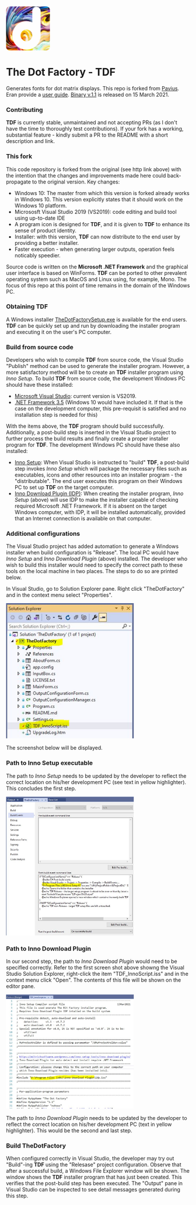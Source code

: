 <p align="left">
  <img src="https://github.com/Coarist/the-dot-factory/blob/master/TheDotFactory/Logo1Small.png?raw=true" width="120" title="Visual Studio project properties">
</p>

# The Dot Factory - TDF 
Generates fonts for dot matrix displays. This repo is forked from [Pavius](https://github.com/pavius/the-dot-factory). Eran provide a [user guide](http://www.eran.io/the-dot-factory-an-lcd-font-and-image-generator/). [Binary v.1.1](https://github.com/Coarist/the-dot-factory/releases/tag/v.1.1) is released on 15 March 2021. 

### Contributing
**TDF** is currently stable, unmaintained and not accepting PRs (as I don't have the time to thoroughly test contributions). 
If your fork has a working, substantial feature - kindly submit a PR to the README with a short description and link.

### This fork 
This code repository is forked from the original (see http link above) with the intention that the changes and improvements made here could back-propagate to the original version. Key changes:
- Windows 10: The master from which this version is forked already works in Windows 10. This version explicitly states that it should work on the Windows 10 platform. 
- Micrososft Visual Studio 2019 (VS2019): code editing and build tool using up-to-date IDE
- A program icon is designed for **TDF**, and it is given to **TDF** to enhance its sense of product identity.
- Installer: with this version, **TDF** can now distribute to the end user by providing a better installer. 
- Faster execution - when generating larger outputs, operation feels noticably speedier.

Source code is written on the **Microsoft .NET Framework** and the graphical user interface is based on WinForms. **TDF** can be ported to other prevalent operating system such as MacOS and Linux using, for example, Mono. The focus of this repo at this point of time remains in the domain of the Windows PC. 

### Obtaining TDF 
A Windows installer [TheDotFactorySetup.exe](https://github.com/Coarist/the-dot-factory/blob/master/TheDotFactory/Output) is available for the end users. **TDF** can be quickly set up and run by downloading the installer program and executing it on the user's PC computer. 

### Build from source code 
Developers who wish to compile **TDF** from source code, the Visual Studio "Publish" method can be used to generate the installer program. However, a more satisfactory method will be to create an **TDF** installer program using *Inno Setup*. To build **TDF** from source code, the development Windows PC should have these installed:
- [Microsoft Visual Studio](https://visualstudio.microsoft.com/thank-you-downloading-visual-studio/?sku=Community&rel=16): current version is VS2019. 
- [.NET Framework 3.5](https://docs.microsoft.com/en-us/dotnet/framework/install/dotnet-35-windows-10) (Windows 10 would have included it. If that is the case on the development computer, this pre-requisit is satisfied and no installation step is needed for this) 

With the items above, the **TDF** program should build successfully. Additionally, a post-build step is inserted in the Visual Studio project to further process the build results and finally create a proper installer program for **TDF**. The development Windows PC should have these also installed:

- [Inno Setup](https://jrsoftware.org/isinfo.php): When Visual Studio is instructed to "build" **TDF**, a post-build step invokes *Inno Setup* which will package the necessary files such as executables, icons and other resources into an installer program - the "distributable". The end user executes this program on their Windows PC to set up **TDF** on the target computer. 
- [Inno Download Plugin (IDP)](https://mitrichsoftware.wordpress.com/inno-setup-tools/inno-download-plugin/): When creating the installer program, *Inno Setup* (above) will use IDP to make the installer capable of checking required Microsoft .NET Framework. If it is absent on the target Windows computer, with IDP, it will be installed automatically, provided that an Internet connection is available on that computer. 

### Additional configurations
The Visual Studio project has added automation to generate a Windows installer when build configuration is "Release". The local PC would have *Inno Setup* and *Inno Download Plugin* (above) installed. The developer who wish to build this installer would need to specify the correct path to these tools on the local machine in two places. The steps to do so are printed below. 

In Visual Studio, go to Solution Explorer pane. Right click "TheDotFactory" and in the context menu select "Properties". 

<p align="left">
  <img src="https://github.com/Coarist/the-dot-factory/blob/master/SlnExplr.JPG?raw=true" width="350" title="Visual Studio project properties">
</p>

The screenshot below will be displayed. 

### Path to Inno Setup executable 
The path to *Inno Setup* needs to be updated by the developer to reflect the correct location on his/her development PC (see text in yellow highlighter). This concludes the first step. 

<p align="left">
  <img src="https://github.com/Coarist/the-dot-factory/blob/master/Properties.JPG?raw=true" width="350" title="Visual Studio project properties">
</p>

### Path to Inno Download Plugin 
In our second step, the path to *Inno Download Plugin* would need to be specifled correctly. Refer to the first screen shot above showng the Visual Studio Solution Explorer, right-click the item "TDF_InnoScript.iss" and in the context menu click "Open". The contents of this file will be shown on the editor pane. 

<p align="left">
  <img src="https://github.com/Coarist/the-dot-factory/blob/master/iss.JPG?raw=true" width="350" title="Visual Studio project properties">
</p>

The path to *Inno Download Plugin* needs to be updated by the developer to reflect the correct location on his/her development PC (text in yellow highlighter). This would be the second and last step. 

### Build TheDotFactory 
When configured correctly in Visual Studio, the developer may try out "Build"-ing **TDF** using the "Relesase" project configuration. Observe that after a successful build, a Windows File Explorer window will be shown. The window shows the **TDF** installer program that has just been created. This verifies that the post-build step has been executed. The "Output" pane in Visual Studio can be inspected to see detail messages generated during this step. 
